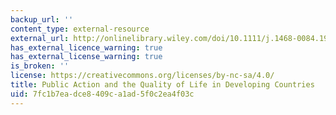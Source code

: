 ```yaml
---
backup_url: ''
content_type: external-resource
external_url: http://onlinelibrary.wiley.com/doi/10.1111/j.1468-0084.1981.mp43004001.x/abstract
has_external_licence_warning: true
has_external_license_warning: true
is_broken: ''
license: https://creativecommons.org/licenses/by-nc-sa/4.0/
title: Public Action and the Quality of Life in Developing Countries
uid: 7fc1b7ea-dce8-409c-a1ad-5f0c2ea4f03c
---
```

